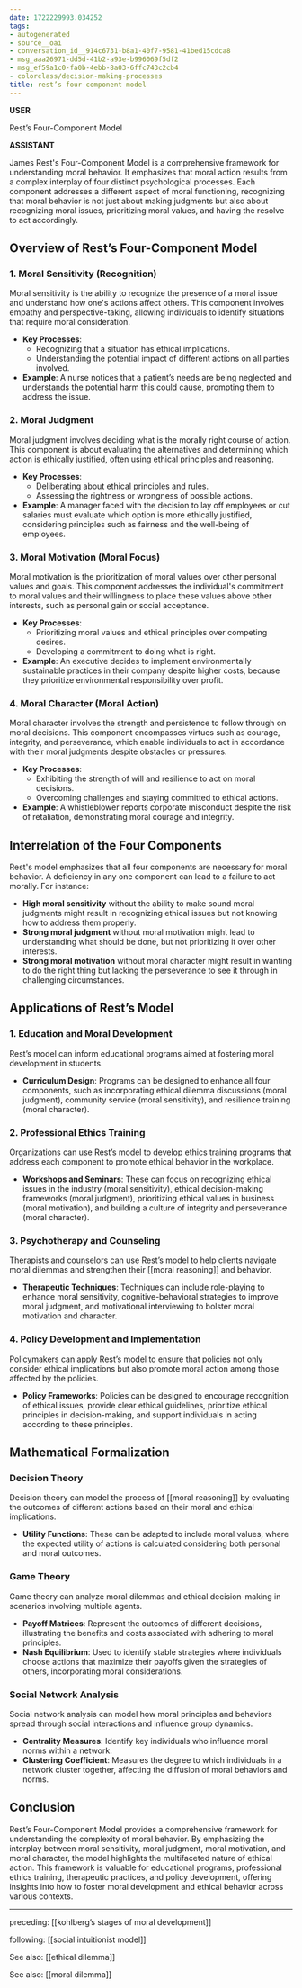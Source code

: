 ```yaml
---
date: 1722229993.034252
tags:
- autogenerated
- source__oai
- conversation_id__914c6731-b8a1-40f7-9581-41bed15cdca8
- msg_aaa26971-dd5d-41b2-a93e-b996069f5df2
- msg_ef59a1c0-fa0b-4ebb-8a03-6ffc743c2cb4
- colorclass/decision-making-processes
title: rest’s four-component model
---
```


**USER**

Rest’s Four-Component Model


**ASSISTANT**

James Rest's Four-Component Model is a comprehensive framework for understanding moral behavior. It emphasizes that moral action results from a complex interplay of four distinct psychological processes. Each component addresses a different aspect of moral functioning, recognizing that moral behavior is not just about making judgments but also about recognizing moral issues, prioritizing moral values, and having the resolve to act accordingly.

## Overview of Rest’s Four-Component Model

### 1. **Moral Sensitivity (Recognition)**
Moral sensitivity is the ability to recognize the presence of a moral issue and understand how one's actions affect others. This component involves empathy and perspective-taking, allowing individuals to identify situations that require moral consideration.
- **Key Processes**: 
  - Recognizing that a situation has ethical implications.
  - Understanding the potential impact of different actions on all parties involved.
- **Example**: A nurse notices that a patient’s needs are being neglected and understands the potential harm this could cause, prompting them to address the issue.

### 2. **Moral Judgment**
Moral judgment involves deciding what is the morally right course of action. This component is about evaluating the alternatives and determining which action is ethically justified, often using ethical principles and reasoning.
- **Key Processes**: 
  - Deliberating about ethical principles and rules.
  - Assessing the rightness or wrongness of possible actions.
- **Example**: A manager faced with the decision to lay off employees or cut salaries must evaluate which option is more ethically justified, considering principles such as fairness and the well-being of employees.

### 3. **Moral Motivation (Moral Focus)**
Moral motivation is the prioritization of moral values over other personal values and goals. This component addresses the individual's commitment to moral values and their willingness to place these values above other interests, such as personal gain or social acceptance.
- **Key Processes**: 
  - Prioritizing moral values and ethical principles over competing desires.
  - Developing a commitment to doing what is right.
- **Example**: An executive decides to implement environmentally sustainable practices in their company despite higher costs, because they prioritize environmental responsibility over profit.

### 4. **Moral Character (Moral Action)**
Moral character involves the strength and persistence to follow through on moral decisions. This component encompasses virtues such as courage, integrity, and perseverance, which enable individuals to act in accordance with their moral judgments despite obstacles or pressures.
- **Key Processes**: 
  - Exhibiting the strength of will and resilience to act on moral decisions.
  - Overcoming challenges and staying committed to ethical actions.
- **Example**: A whistleblower reports corporate misconduct despite the risk of retaliation, demonstrating moral courage and integrity.

## Interrelation of the Four Components

Rest's model emphasizes that all four components are necessary for moral behavior. A deficiency in any one component can lead to a failure to act morally. For instance:
- **High moral sensitivity** without the ability to make sound moral judgments might result in recognizing ethical issues but not knowing how to address them properly.
- **Strong moral judgment** without moral motivation might lead to understanding what should be done, but not prioritizing it over other interests.
- **Strong moral motivation** without moral character might result in wanting to do the right thing but lacking the perseverance to see it through in challenging circumstances.

## Applications of Rest’s Model

### 1. **Education and Moral Development**
Rest’s model can inform educational programs aimed at fostering moral development in students.
- **Curriculum Design**: Programs can be designed to enhance all four components, such as incorporating ethical dilemma discussions (moral judgment), community service (moral sensitivity), and resilience training (moral character).

### 2. **Professional Ethics Training**
Organizations can use Rest’s model to develop ethics training programs that address each component to promote ethical behavior in the workplace.
- **Workshops and Seminars**: These can focus on recognizing ethical issues in the industry (moral sensitivity), ethical decision-making frameworks (moral judgment), prioritizing ethical values in business (moral motivation), and building a culture of integrity and perseverance (moral character).

### 3. **Psychotherapy and Counseling**
Therapists and counselors can use Rest’s model to help clients navigate moral dilemmas and strengthen their [[moral reasoning]] and behavior.
- **Therapeutic Techniques**: Techniques can include role-playing to enhance moral sensitivity, cognitive-behavioral strategies to improve moral judgment, and motivational interviewing to bolster moral motivation and character.

### 4. **Policy Development and Implementation**
Policymakers can apply Rest’s model to ensure that policies not only consider ethical implications but also promote moral action among those affected by the policies.
- **Policy Frameworks**: Policies can be designed to encourage recognition of ethical issues, provide clear ethical guidelines, prioritize ethical principles in decision-making, and support individuals in acting according to these principles.

## Mathematical Formalization

### Decision Theory
Decision theory can model the process of [[moral reasoning]] by evaluating the outcomes of different actions based on their moral and ethical implications.
- **Utility Functions**: These can be adapted to include moral values, where the expected utility of actions is calculated considering both personal and moral outcomes.

### Game Theory
Game theory can analyze moral dilemmas and ethical decision-making in scenarios involving multiple agents.
- **Payoff Matrices**: Represent the outcomes of different decisions, illustrating the benefits and costs associated with adhering to moral principles.
- **Nash Equilibrium**: Used to identify stable strategies where individuals choose actions that maximize their payoffs given the strategies of others, incorporating moral considerations.

### Social Network Analysis
Social network analysis can model how moral principles and behaviors spread through social interactions and influence group dynamics.
- **Centrality Measures**: Identify key individuals who influence moral norms within a network.
- **Clustering Coefficient**: Measures the degree to which individuals in a network cluster together, affecting the diffusion of moral behaviors and norms.

## Conclusion

Rest’s Four-Component Model provides a comprehensive framework for understanding the complexity of moral behavior. By emphasizing the interplay between moral sensitivity, moral judgment, moral motivation, and moral character, the model highlights the multifaceted nature of ethical action. This framework is valuable for educational programs, professional ethics training, therapeutic practices, and policy development, offering insights into how to foster moral development and ethical behavior across various contexts.


---

preceding: [[kohlberg’s stages of moral development]]  


following: [[social intuitionist model]]

See also: [[ethical dilemma]]


See also: [[moral dilemma]]